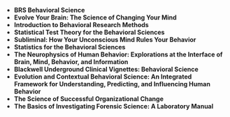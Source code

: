 
<ul>
 <li><b><a target="_blank" href="https://github.com/manjunath5496/Forensic-Science-Books/blob/master/ren(1).pdf" style="text-decoration:none;">BRS Behavioral Science</a></b></li>
  
<li><b><a target="_blank" href="https://github.com/manjunath5496/Forensic-Science-Books/blob/master/ren(2).pdf" style="text-decoration:none;">Evolve Your Brain: The Science of Changing Your Mind</a></b></li>  
  
<li><b><a target="_blank" href="https://github.com/manjunath5496/Forensic-Science-Books/blob/master/ren(3).pdf" style="text-decoration:none;">Introduction to Behavioral Research Methods</a></b></li>
                               
 <li><b><a target="_blank" href="https://github.com/manjunath5496/Forensic-Science-Books/blob/master/ren(4).pdf" style="text-decoration:none;">Statistical Test Theory for the Behavioral Sciences</a></b></li>                              
<li><b><a target="_blank" href="https://github.com/manjunath5496/Forensic-Science-Books/blob/master/ren(5).pdf" style="text-decoration:none;"> Subliminal: How Your Unconscious Mind Rules Your Behavior </a></b></li>
 <li><b><a target="_blank" href="https://github.com/manjunath5496/Forensic-Science-Books/blob/master/ren(6).pdf" style="text-decoration:none;">Statistics for the Behavioral Sciences </a></b></li>
                <li><b><a target="_blank" href="https://github.com/manjunath5496/Forensic-Science-Books/blob/master/ren(7).pdf" style="text-decoration:none;">The Neurophysics of Human Behavior: Explorations at the Interface of Brain, Mind, Behavior, and Information  </a></b></li>                                
         <li><b><a target="_blank" href="https://github.com/manjunath5496/Forensic-Science-Books/blob/master/ren(8).pdf" style="text-decoration:none;">Blackwell Underground Clinical Vignettes: Behavioral Science</a></b></li>                                 

<li><b><a target="_blank" href="https://github.com/manjunath5496/Forensic-Science-Books/blob/master/ren(9).pdf" style="text-decoration:none;">Evolution and Contextual Behavioral Science: An Integrated Framework for Understanding, Predicting, and Influencing Human Behavior</a></b></li>

  <li><b><a target="_blank" href="https://github.com/manjunath5496/Forensic-Science-Books/blob/master/ren(10).pdf" style="text-decoration:none;">The Science of Successful Organizational Change</a></b></li> 

<li><b><a target="_blank" href="https://github.com/manjunath5496/Forensic-Science-Books/blob/master/ren(11).pdf" style="text-decoration:none;">The Basics of Investigating Forensic Science: A Laboratory Manual</a></b></li>                          




</ul>
